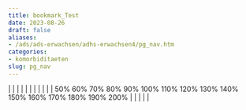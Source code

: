 ```yaml
---
title: bookmark_Test
date: 2023-08-26
draft: false
aliases:
- /ads/ads-erwachsen/adhs-erwachsen4/pg_nav.htm
categories:
- komorbiditaeten
slug: pg_nav
---
```

|  |  |  |  |  |  |  |  |  |  | 50% 60% 70% 80% 90% 100% 110% 120% 130% 140% 150% 160% 170% 180% 190% 200% |  |  |  |  |